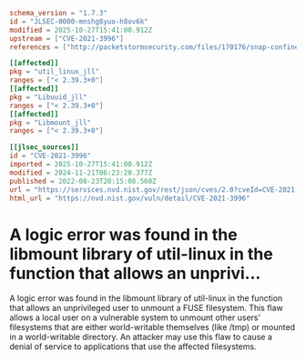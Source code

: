 ```toml
schema_version = "1.7.3"
id = "JLSEC-0000-mnshg8yuo-h8ov6k"
modified = 2025-10-27T15:41:00.912Z
upstream = ["CVE-2021-3996"]
references = ["http://packetstormsecurity.com/files/170176/snap-confine-must_mkdir_and_open_with_perms-Race-Condition.html", "http://seclists.org/fulldisclosure/2022/Dec/4", "http://www.openwall.com/lists/oss-security/2022/11/30/2", "https://access.redhat.com/security/cve/CVE-2021-3996", "https://bugzilla.redhat.com/show_bug.cgi?id=2024628", "https://github.com/util-linux/util-linux/commit/166e87368ae88bf31112a30e078cceae637f4cdb", "https://mirrors.edge.kernel.org/pub/linux/utils/util-linux/v2.37/v2.37.3-ReleaseNotes", "https://security.gentoo.org/glsa/202401-08", "https://security.netapp.com/advisory/ntap-20221209-0002/", "https://www.openwall.com/lists/oss-security/2022/01/24/2", "http://packetstormsecurity.com/files/170176/snap-confine-must_mkdir_and_open_with_perms-Race-Condition.html", "http://seclists.org/fulldisclosure/2022/Dec/4", "http://www.openwall.com/lists/oss-security/2022/11/30/2", "https://access.redhat.com/security/cve/CVE-2021-3996", "https://bugzilla.redhat.com/show_bug.cgi?id=2024628", "https://github.com/util-linux/util-linux/commit/166e87368ae88bf31112a30e078cceae637f4cdb", "https://mirrors.edge.kernel.org/pub/linux/utils/util-linux/v2.37/v2.37.3-ReleaseNotes", "https://security.gentoo.org/glsa/202401-08", "https://security.netapp.com/advisory/ntap-20221209-0002/", "https://www.openwall.com/lists/oss-security/2022/01/24/2"]

[[affected]]
pkg = "util_linux_jll"
ranges = ["< 2.39.3+0"]
[[affected]]
pkg = "Libuuid_jll"
ranges = ["< 2.39.3+0"]
[[affected]]
pkg = "Libmount_jll"
ranges = ["< 2.39.3+0"]

[[jlsec_sources]]
id = "CVE-2021-3996"
imported = 2025-10-27T15:41:00.912Z
modified = 2024-11-21T06:23:20.377Z
published = 2022-08-23T20:15:08.560Z
url = "https://services.nvd.nist.gov/rest/json/cves/2.0?cveId=CVE-2021-3996"
html_url = "https://nvd.nist.gov/vuln/detail/CVE-2021-3996"
```

# A logic error was found in the libmount library of util-linux in the function that allows an unprivi...

A logic error was found in the libmount library of util-linux in the function that allows an unprivileged user to unmount a FUSE filesystem. This flaw allows a local user on a vulnerable system to unmount other users' filesystems that are either world-writable themselves (like /tmp) or mounted in a world-writable directory. An attacker may use this flaw to cause a denial of service to applications that use the affected filesystems.

